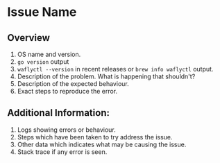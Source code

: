 # Issue Name

## Overview

1. OS name and version.
2. `go version` output
3. `waflyctl --version` in recent releases or `brew info waflyctl` output.
4. Description of the problem. What is happening that shouldn't?
5. Description of the expected behaviour.
6. Exact steps to reproduce the error.

## Additional Information:

1. Logs showing errors or behaviour.
2. Steps which have been taken to try address the issue.
3. Other data which indicates what may be causing the issue.
4. Stack trace if any error is seen.

